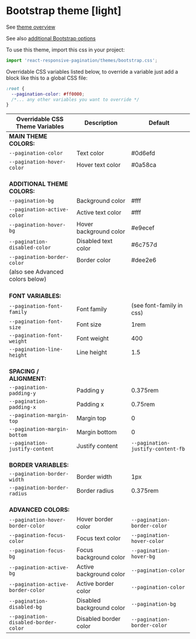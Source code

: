 # Bootstrap theme [light]

See [theme overview](https://react-responsive-pagination.elantha.com/themes#2-bootstrap-theme-without-bootstrap)

See also [additional Bootstrap options](https://react-responsive-pagination.elantha.com/bootstrap-pagination#options)

To use this theme, import this css in your project:

```js
import 'react-responsive-pagination/themes/bootstrap.css';
```

Overridable CSS variables listed below, to override a variable just add a block like this to a global CSS file:

```css
:root {
  --pagination-color: #ff0000;
  /*... any other variables you want to override */
}
```

| Overridable CSS Theme Variables      | **Description**           | **Default**                       |
| ------------------------------------ | ------------------------- | --------------------------------- |
| **MAIN THEME COLORS:**               |                           |                                   |
| `--pagination-color`                 | Text color                | #0d6efd                           |
| `--pagination-hover-color`           | Hover text color          | #0a58ca                           |
| <br />**ADDITIONAL THEME COLORS:**   |                           |
| `--pagination-bg`                    | Background color          | #fff                              |
| `--pagination-active-color`          | Active text color         | #fff                              |
| `--pagination-hover-bg`              | Hover background color    | #e9ecef                           |
| `--pagination-disabled-color`        | Disabled text color       | #6c757d                           |
| `--pagination-border-color`          | Border color              | #dee2e6                           |
| (also see Advanced colors below)     |                           |                                   |
| <br />**FONT VARIABLES:**            |                           |                                   |
| `--pagination-font-family`           | Font family               | (see font-family in css)          |
| `--pagination-font-size`             | Font size                 | 1rem                              |
| `--pagination-font-weight`           | Font weight               | 400                               |
| `--pagination-line-height`           | Line height               | 1.5                               |
| <br />**SPACING / ALIGNMENT:**       |                           |                                   |
| `--pagination-padding-y`             | Padding y                 | 0.375rem                          |
| `--pagination-padding-x`             | Padding x                 | 0.75rem                           |
| `--pagination-margin-top`            | Margin top                | 0                                 |
| `--pagination-margin-bottom`         | Margin bottom             | 0                                 |
| `--pagination-justify-content`       | Justify content           | `--pagination-justify-content-fb` |
| <br />**BORDER VARIABLES:**          |                           |                                   |
| `--pagination-border-width`          | Border width              | 1px                               |
| `--pagination-border-radius`         | Border radius             | 0.375rem                          |
| <br />**ADVANCED COLORS:**           |                           |                                   |
| `--pagination-hover-border-color`    | Hover border color        | `--pagination-border-color`       |
| `--pagination-focus-color`           | Focus text color          | `--pagination-hover-color`        |
| `--pagination-focus-bg`              | Focus background color    | `--pagination-hover-bg`           |
| `--pagination-active-bg`             | Active background color   | `--pagination-color`              |
| `--pagination-active-border-color`   | Active border color       | `--pagination-color`              |
| `--pagination-disabled-bg`           | Disabled background color | `--pagination-bg`                 |
| `--pagination-disabled-border-color` | Disabled border color     | `--pagination-border-color`       |
